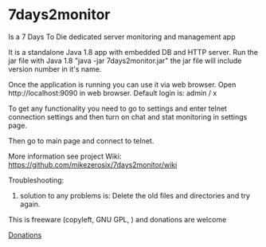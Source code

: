7days2monitor
=============

Is a 7 Days To Die dedicated server monitoring and management app

It is a standalone Java 1.8 app with embedded DB and HTTP server. Run the jar file with Java 1.8 "java -jar 7days2monitor.jar" the jar file will include version number in it's name. 

Once the application is running you can use it via web browser. Open http://localhost:9090 in web browser. Default login is: admin / x 

To get any functionality you need to go to settings and enter telnet connection settings and then turn on chat and stat monitoring in settings page.  

Then go to main page and connect to telnet. 

More information see project Wiki: 
https://github.com/mikezerosix/7days2monitor/wiki
 
Troubleshooting: 
1. solution to any problems is: Delete the old files and directories and try again.  

This is freeware (copyleft, GNU GPL, ) and donations are welcome

[Donations](https://www.paypal.com/cgi-bin/webscr?cmd=_donations&business=9HLCX76MCWYEA&lc=FI&item_name=7days2monitor&currency_code=EUR&bn=PP%2dDonationsBF%3abtn_donateCC_LG%2egif%3aNonHosted)
